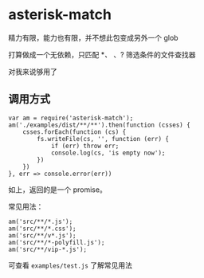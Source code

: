 # asterisk-match

精力有限，能力也有限，并不想此包变成另外一个 glob

打算做成一个无依赖，只匹配 **、* 、? 筛选条件的文件查找器

对我来说够用了

## 调用方式

    var am = require('asterisk-match');
    am('./examples/dist/**/**').then(function (csses) {
        csses.forEach(function (cs) {
            fs.writeFile(cs, '', function (err) {
                if (err) throw err;
                console.log(cs, 'is empty now');
            })
        })
    }, err => console.error(err))


如上，返回的是一个 promise。

常见用法：

    am('src/**/*.js');
    am('src/**/*.css');
    am('src/**/v*.js');
    am('src/**/*-polyfill.js');
    am('src/**/vip-*.js');

可查看 `examples/test.js` 了解常见用法